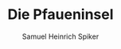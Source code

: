 ---
image: /assets/images/spiker/47b.jpg
thumb: /assets/images/spiker-thumbs/47b.jpg
author: Samuel Heinrich Spiker
artist: 
engraver: 
title: "Die Pfaueninsel"
subtitle: 
tags:
  - View
layout: post
---